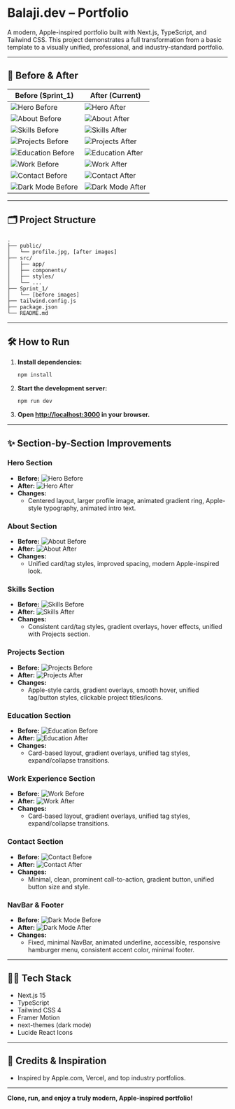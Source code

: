 # Balaji.dev – Portfolio

A modern, Apple-inspired portfolio built with Next.js, TypeScript, and Tailwind CSS. This project demonstrates a full transformation from a basic template to a visually unified, professional, and industry-standard portfolio.

---

## 🚀 Before & After

| Before (Sprint_1) | After (Current) |
|-------------------|----------------|
| ![Hero Before](Sprint_1/hero.png) | ![Hero After](Sprint_4/hero_after.png) |
| ![About Before](Sprint_1/about.png) | ![About After](Sprint_4/about_after.png) |
| ![Skills Before](Sprint_1/skills.png) | ![Skills After](Sprint_4/skills_after.png) |
| ![Projects Before](Sprint_1/projects.png) | ![Projects After](Sprint_4/projects_after.png) |
| ![Education Before](Sprint_1/education.png) | ![Education After](Sprint_4/education_after.png) |
| ![Work Before](Sprint_1/workexperience.png) | ![Work After](Sprint_4/work_after.png) |
| ![Contact Before](Sprint_1/contact.png) | ![Contact After](Sprint_4/contact_after.png) |
| ![Dark Mode Before](Sprint_1/dark_mode_landing.png) | ![Dark Mode After](Sprint_4/dark_mode_after.png) |

---

## 🗂️ Project Structure

```
.
├── public/
│   └── profile.jpg, [after images]
├── src/
│   ├── app/
│   ├── components/
│   ├── styles/
│   └── ...
├── Sprint_1/
│   └── [before images]
├── tailwind.config.js
├── package.json
└── README.md
```

---

## 🛠️ How to Run

1. **Install dependencies:**
   ```bash
   npm install
   ```
2. **Start the development server:**
   ```bash
   npm run dev
   ```
3. **Open [http://localhost:3000](http://localhost:3000) in your browser.**

---

## ✨ Section-by-Section Improvements

### Hero Section
- **Before:** ![Hero Before](Sprint_1/hero.png)
- **After:** ![Hero After](Sprint_4/hero_after.png)
- **Changes:**  
  - Centered layout, larger profile image, animated gradient ring, Apple-style typography, animated intro text.

### About Section
- **Before:** ![About Before](Sprint_1/about.png)
- **After:** ![About After](Sprint_4/about_after.png)
- **Changes:**  
  - Unified card/tag styles, improved spacing, modern Apple-inspired look.

### Skills Section
- **Before:** ![Skills Before](Sprint_1/skills.png)
- **After:** ![Skills After](Sprint_4/skills_after.png)
- **Changes:**  
  - Consistent card/tag styles, gradient overlays, hover effects, unified with Projects section.

### Projects Section
- **Before:** ![Projects Before](Sprint_1/projects.png)
- **After:** ![Projects After](Sprint_4/projects_after.png)
- **Changes:**  
  - Apple-style cards, gradient overlays, smooth hover, unified tag/button styles, clickable project titles/icons.

### Education Section
- **Before:** ![Education Before](Sprint_1/education.png)
- **After:** ![Education After](Sprint_4/education_after.png)
- **Changes:**  
  - Card-based layout, gradient overlays, unified tag styles, expand/collapse transitions.

### Work Experience Section
- **Before:** ![Work Before](Sprint_1/workexperience.png)
- **After:** ![Work After](Sprint_4/work_after.png)
- **Changes:**  
  - Card-based layout, gradient overlays, unified tag styles, expand/collapse transitions.

### Contact Section
- **Before:** ![Contact Before](Sprint_1/contact.png)
- **After:** ![Contact After](Sprint_4/contact_after.png)
- **Changes:**  
  - Minimal, clean, prominent call-to-action, gradient button, unified button size and style.

### NavBar & Footer
- **Before:** ![Dark Mode Before](Sprint_1/dark_mode_landing.png)
- **After:** ![Dark Mode After](Sprint_4/dark_mode_after.png)
- **Changes:**  
  - Fixed, minimal NavBar, animated underline, accessible, responsive hamburger menu, consistent accent color, minimal footer.

---

## 🧑‍💻 Tech Stack

- Next.js 15
- TypeScript
- Tailwind CSS 4
- Framer Motion
- next-themes (dark mode)
- Lucide React Icons

---

## 🙏 Credits & Inspiration

- Inspired by Apple.com, Vercel, and top industry portfolios.

---

**Clone, run, and enjoy a truly modern, Apple-inspired portfolio!**
